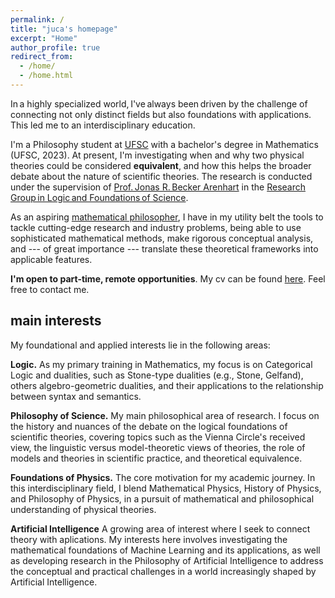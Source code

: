 ```yaml
---
permalink: /
title: "juca's homepage"
excerpt: "Home"
author_profile: true
redirect_from: 
  - /home/
  - /home.html
---
```


In a highly specialized world, I've always been driven by the challenge of connecting not only distinct fields but also foundations with applications. This led me to an interdisciplinary education. 

I'm a Philosophy student at [UFSC](https://ufsc.br/) with a bachelor's degree in Mathematics (UFSC, 2023). At present, I'm investigating when and why two physical theories could be considered **equivalent**, and how this helps the broader debate about the nature of scientific theories. The research is conducted under the supervision of [Prof. Jonas R. Becker Arenhart](https://scholar.google.com/citations?user=INalU8cAAAAJ&hl=pt-BR) in the [Research Group in Logic and Foundations of Science](https://sites.google.com/view/logicandfoundationsofscience/home?authuser=0).

As an aspiring [mathematical philosopher](https://onlinelibrary.wiley.com/doi/abs/10.1111/meta.12029), I have in my utility belt the tools to tackle cutting-edge research and industry problems, being able to use sophisticated mathematical methods, make rigorous conceptual analysis, and --- of great importance --- translate these theoretical frameworks into applicable features.

**I'm open to part-time, remote opportunities**. My cv can be found [here](https://jucazyn.github.io/cv/). Feel free to contact me.

## main interests

My foundational and applied interests lie in the following areas:

**Logic.** As my primary training in Mathematics, my focus is on Categorical Logic and dualities, such as Stone-type dualities (e.g., Stone, Gelfand), others algebro-geometric dualities, and their applications to the relationship between syntax and semantics.

**Philosophy of Science.** My main philosophical area of research. I focus on the history and nuances of the debate on the logical foundations of scientific theories, covering topics such as the Vienna Circle's received view, the linguistic versus model-theoretic views of theories, the role of models and theories in scientific practice, and theoretical equivalence.

**Foundations of Physics.** The core motivation for my academic journey. In this interdisciplinary field, I blend Mathematical Physics, History of Physics, and Philosophy of Physics, in a pursuit of mathematical and philosophical understanding of physical theories.

**Artificial Intelligence** A growing area of interest where I seek to connect theory with aplications. My interests here involves investigating the mathematical foundations of Machine Learning and its applications, as well as developing research in the Philosophy of Artificial Intelligence to address the conceptual and practical challenges in a world increasingly shaped by Artificial Intelligence.
